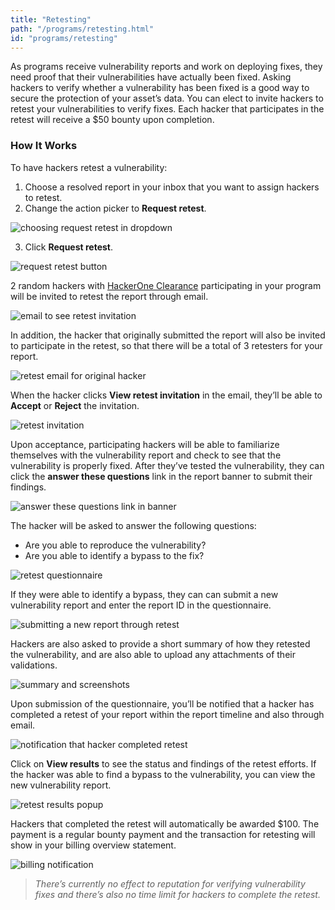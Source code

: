 ```yaml
---
title: "Retesting"
path: "/programs/retesting.html"
id: "programs/retesting"
---
```


As programs receive vulnerability reports and work on deploying fixes, they need proof that their vulnerabilities have actually been fixed. Asking hackers to verify whether a vulnerability has been fixed is a good way to secure the protection of your asset’s data. You can elect to invite hackers to retest your vulnerabilities to verify fixes. Each hacker that participates in the retest will receive a $50 bounty upon completion.

### How It Works
To have hackers retest a vulnerability:
1. Choose a resolved report in your inbox that you want to assign hackers to retest.
2. Change the action picker to <b>Request retest</b>.

![choosing request retest in dropdown](./images/retest_update_6a.png)

3. Click <b>Request retest</b>.

![request retest button](./images/retesting-2.png)

2 random hackers with [HackerOne Clearance](/hackers/hackerone-clearance.html) participating in your program will be invited to retest the report through email.

![email to see retest invitation](./images/retesting_update_2.png)

In addition, the hacker that originally submitted the report will also be invited to participate in the retest, so that there will be a total of 3 retesters for your report.

![retest email for original hacker](./images/retesting-3c.png)

When the hacker clicks <b>View retest invitation</b> in the email, they’ll be able to <b>Accept</b> or <b>Reject</b> the invitation.

![retest invitation](./images/retesting-4b.png)

 Upon acceptance, participating hackers will be able to familiarize themselves with the vulnerability report and check to see that the vulnerability is properly fixed. After they’ve tested the vulnerability, they can click the <b>answer these questions</b> link in the report banner to submit their findings.

![answer these questions link in banner](./images/retesting_update_3.png)

The hacker will be asked to answer the following questions:
* Are you able to reproduce the vulnerability?
* Are you able to identify a bypass to the fix?

![retest questionnaire](./images/retesting_update_1.png)

If they were able to identify a bypass, they can can submit a new vulnerability report and enter the report ID in the questionnaire.

![submitting a new report through retest](./images/retesting-6b.png)

Hackers are also asked to provide a short summary of how they retested the vulnerability, and are also able to upload any attachments of their validations.

![summary and screenshots](./images/retesting-6d.png)

Upon submission of the questionnaire, you’ll be notified that a hacker has completed a retest of your report within the report timeline and also through email.

![notification that hacker completed retest](./images/retest_update_5.png)

Click on <b>View results</b> to see the status and findings of the retest efforts. If the hacker was able to find a bypass to the vulnerability, you can view the new vulnerability report.

![retest results popup](./images/retesting-8.png)

Hackers that completed the retest will automatically be awarded $100. The payment is a regular bounty payment and the transaction for retesting will show in your billing overview statement.

![billing notification](./images/retesting-9.png)

><i>There’s currently no effect to reputation for verifying vulnerability fixes and there’s also no time limit for hackers to complete the retest.</i>
